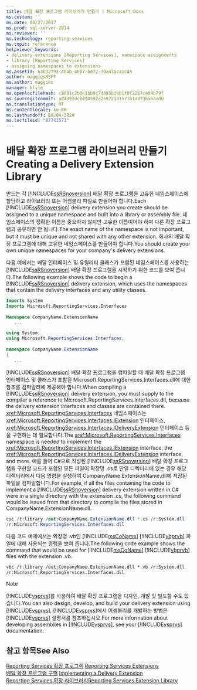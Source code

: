 ```yaml
---
title: 배달 확장 프로그램 라이브러리 만들기 | Microsoft Docs
ms.custom: ''
ms.date: 04/27/2017
ms.prod: sql-server-2014
ms.reviewer: ''
ms.technology: reporting-services
ms.topic: reference
helpviewer_keywords:
- delivery extensions [Reporting Services], namespace assignments
- library [Reporting Services]
- assigning namespaces to extensions
ms.assetid: 63b32f93-4bab-4b07-bd72-39a47aca1cda
author: maggiesMSFT
ms.author: maggies
manager: kfile
ms.openlocfilehash: c9891c2b0c1bb9c7d495b3ab1f8f2267ce04b79f
ms.sourcegitcommit: ad4d92dce894592a259721a1571b1d8736abacdb
ms.translationtype: MT
ms.contentlocale: ko-KR
ms.lasthandoff: 08/04/2020
ms.locfileid: "87741571"
---
```

# <a name="creating-a-delivery-extension-library"></a><span data-ttu-id="f3374-102">배달 확장 프로그램 라이브러리 만들기</span><span class="sxs-lookup"><span data-stu-id="f3374-102">Creating a Delivery Extension Library</span></span>
  <span data-ttu-id="f3374-103">만드는 각 [!INCLUDE[ssRSnoversion](../../../includes/ssrsnoversion-md.md)] 배달 확장 프로그램을 고유한 네임스페이스에 할당하고 라이브러리 또는 어셈블리 파일로 만들어야 합니다.</span><span class="sxs-lookup"><span data-stu-id="f3374-103">Each [!INCLUDE[ssRSnoversion](../../../includes/ssrsnoversion-md.md)] delivery extension you create should be assigned to a unique namespace and built into a library or assembly file.</span></span> <span data-ttu-id="f3374-104">네임스페이스의 정확한 이름은 중요하지 않지만 고유한 이름이어야 하며 다른 확장 프로그램과 공유하면 안 됩니다.</span><span class="sxs-lookup"><span data-stu-id="f3374-104">The exact name of the namespace is not important, but it must be unique and not shared with any other extension.</span></span> <span data-ttu-id="f3374-105">회사의 배달 확장 프로그램에 대해 고유한 네임스페이스를 만들어야 합니다.</span><span class="sxs-lookup"><span data-stu-id="f3374-105">You should create your own unique namespaces for your company's delivery extensions.</span></span>  
  
 <span data-ttu-id="f3374-106">다음 예에서는 배달 인터페이스 및 유틸리티 클래스가 포함된 네임스페이스를 사용하는 [!INCLUDE[ssRSnoversion](../../../includes/ssrsnoversion-md.md)] 배달 확장 프로그램을 시작하기 위한 코드를 보여 줍니다.</span><span class="sxs-lookup"><span data-stu-id="f3374-106">The following example shows the code to begin a [!INCLUDE[ssRSnoversion](../../../includes/ssrsnoversion-md.md)] delivery extension, which uses the namespaces that contain the delivery interfaces and any utility classes.</span></span>  
  
```vb  
Imports System  
Imports Microsoft.ReportingServices.Interfaces  
  
Namespace CompanyName.ExtensionName  
   ...  
```  
  
```csharp  
using System;  
using Microsoft.ReportingServices.Interfaces;  
  
namespace CompanyName.ExtensionName  
{  
   ...  
```  
  
 <span data-ttu-id="f3374-107">[!INCLUDE[ssRSnoversion](../../../includes/ssrsnoversion-md.md)] 배달 확장 프로그램을 컴파일할 때 배달 확장 프로그램 인터페이스 및 클래스가 포함된 Microsoft.ReportingServices.Interfaces.dll에 대한 참조를 컴파일러에 제공해야 합니다.</span><span class="sxs-lookup"><span data-stu-id="f3374-107">When compiling a [!INCLUDE[ssRSnoversion](../../../includes/ssrsnoversion-md.md)] delivery extension, you must supply to the compiler a reference to Microsoft.ReportingServices.Interfaces.dll, because the delivery extension interfaces and classes are contained there.</span></span> <span data-ttu-id="f3374-108"><xref:Microsoft.ReportingServices.Interfaces> 네임스페이스는 <xref:Microsoft.ReportingServices.Interfaces.IExtension> 인터페이스, <xref:Microsoft.ReportingServices.Interfaces.IDeliveryExtension> 인터페이스 등을 구현하는 데 필요합니다.</span><span class="sxs-lookup"><span data-stu-id="f3374-108">The <xref:Microsoft.ReportingServices.Interfaces> namespace is needed to implement the <xref:Microsoft.ReportingServices.Interfaces.IExtension> interface, the <xref:Microsoft.ReportingServices.Interfaces.IDeliveryExtension> interface, and more.</span></span> <span data-ttu-id="f3374-109">예를 들어 C#으로 작성된 [!INCLUDE[ssRSnoversion](../../../includes/ssrsnoversion-md.md)] 배달 확장 프로그램을 구현할 코드가 포함된 모든 파일이 확장명 .cs로 단일 디렉터리에 있는 경우 해당 디렉터리에서 다음 명령을 실행하여 CompanyName.ExtensionName.dll에 저장된 파일을 컴파일합니다.</span><span class="sxs-lookup"><span data-stu-id="f3374-109">For example, if all the files containing the code to implement a [!INCLUDE[ssRSnoversion](../../../includes/ssrsnoversion-md.md)] delivery extension written in C# were in a single directory with the extension .cs, the following command would be issued from that directory to compile the files stored in CompanyName.ExtensionName.dll.</span></span>  
  
```csharp  
csc /t:library /out:CompanyName.ExtensionName.dll *.cs /r:System.dll   
/r:Microsoft.ReportingServices.Interfaces.dll  
```  
  
 <span data-ttu-id="f3374-110">다음 코드 예제에서는 확장명 .vb인 [!INCLUDE[msCoName](../../../includes/msconame-md.md)] [!INCLUDE[vbprvb](../../../includes/vbprvb-md.md)] 파일에 대해 사용되는 명령을 보여 줍니다.</span><span class="sxs-lookup"><span data-stu-id="f3374-110">The following code example shows the command that would be used for [!INCLUDE[msCoName](../../../includes/msconame-md.md)] [!INCLUDE[vbprvb](../../../includes/vbprvb-md.md)] files with the extension .vb.</span></span>  
  
```vb  
vbc /t:library /out:CompanyName.ExtensionName.dll *.vb /r:System.dll   
/r:Microsoft.ReportingServices.Interfaces.dll  
```  
  
> [!NOTE]  
>  <span data-ttu-id="f3374-111">[!INCLUDE[vsprvs](../../../includes/vsprvs-md.md)]를 사용하여 배달 확장 프로그램을 디자인, 개발 및 빌드할 수도 있습니다.</span><span class="sxs-lookup"><span data-stu-id="f3374-111">You can also design, develop, and build your delivery extension using [!INCLUDE[vsprvs](../../../includes/vsprvs-md.md)].</span></span> <span data-ttu-id="f3374-112">[!INCLUDE[vsprvs](../../../includes/vsprvs-md.md)]에서 어셈블리를 개발하는 방법은 [!INCLUDE[vsprvs](../../../includes/vsprvs-md.md)] 설명서를 참조하십시오.</span><span class="sxs-lookup"><span data-stu-id="f3374-112">For more information about developing assemblies in [!INCLUDE[vsprvs](../../../includes/vsprvs-md.md)], see your [!INCLUDE[vsprvs](../../../includes/vsprvs-md.md)] documentation.</span></span>  
  
## <a name="see-also"></a><span data-ttu-id="f3374-113">참고 항목</span><span class="sxs-lookup"><span data-stu-id="f3374-113">See Also</span></span>  
 <span data-ttu-id="f3374-114">[Reporting Services 확장 프로그램](../reporting-services-extensions.md) </span><span class="sxs-lookup"><span data-stu-id="f3374-114">[Reporting Services Extensions](../reporting-services-extensions.md) </span></span>  
 <span data-ttu-id="f3374-115">[배달 확장 프로그램 구현](implementing-a-delivery-extension.md) </span><span class="sxs-lookup"><span data-stu-id="f3374-115">[Implementing a Delivery Extension](implementing-a-delivery-extension.md) </span></span>  
 [<span data-ttu-id="f3374-116">Reporting Services 확장 라이브러리</span><span class="sxs-lookup"><span data-stu-id="f3374-116">Reporting Services Extension Library</span></span>](../reporting-services-extension-library.md)  
  
  
